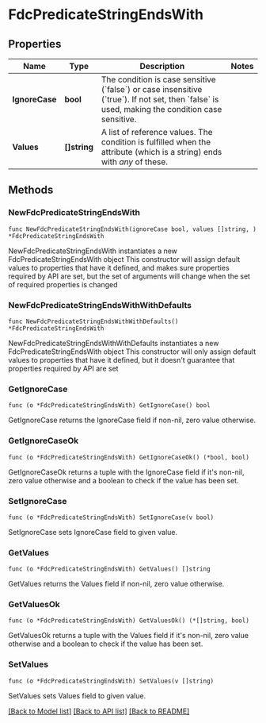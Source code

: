 # FdcPredicateStringEndsWith

## Properties

Name | Type | Description | Notes
------------ | ------------- | ------------- | -------------
**IgnoreCase** | **bool** | The condition is case sensitive (&#x60;false&#x60;) or case insensitive (&#x60;true&#x60;).   If not set, then &#x60;false&#x60; is used, making the condition case sensitive. | 
**Values** | **[]string** | A list of reference values. The condition is fulfilled when the attribute (which is a string) ends with *any* of these. | 

## Methods

### NewFdcPredicateStringEndsWith

`func NewFdcPredicateStringEndsWith(ignoreCase bool, values []string, ) *FdcPredicateStringEndsWith`

NewFdcPredicateStringEndsWith instantiates a new FdcPredicateStringEndsWith object
This constructor will assign default values to properties that have it defined,
and makes sure properties required by API are set, but the set of arguments
will change when the set of required properties is changed

### NewFdcPredicateStringEndsWithWithDefaults

`func NewFdcPredicateStringEndsWithWithDefaults() *FdcPredicateStringEndsWith`

NewFdcPredicateStringEndsWithWithDefaults instantiates a new FdcPredicateStringEndsWith object
This constructor will only assign default values to properties that have it defined,
but it doesn't guarantee that properties required by API are set

### GetIgnoreCase

`func (o *FdcPredicateStringEndsWith) GetIgnoreCase() bool`

GetIgnoreCase returns the IgnoreCase field if non-nil, zero value otherwise.

### GetIgnoreCaseOk

`func (o *FdcPredicateStringEndsWith) GetIgnoreCaseOk() (*bool, bool)`

GetIgnoreCaseOk returns a tuple with the IgnoreCase field if it's non-nil, zero value otherwise
and a boolean to check if the value has been set.

### SetIgnoreCase

`func (o *FdcPredicateStringEndsWith) SetIgnoreCase(v bool)`

SetIgnoreCase sets IgnoreCase field to given value.


### GetValues

`func (o *FdcPredicateStringEndsWith) GetValues() []string`

GetValues returns the Values field if non-nil, zero value otherwise.

### GetValuesOk

`func (o *FdcPredicateStringEndsWith) GetValuesOk() (*[]string, bool)`

GetValuesOk returns a tuple with the Values field if it's non-nil, zero value otherwise
and a boolean to check if the value has been set.

### SetValues

`func (o *FdcPredicateStringEndsWith) SetValues(v []string)`

SetValues sets Values field to given value.



[[Back to Model list]](../README.md#documentation-for-models) [[Back to API list]](../README.md#documentation-for-api-endpoints) [[Back to README]](../README.md)


